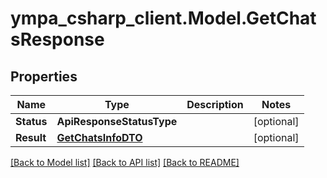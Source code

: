 # ympa_csharp_client.Model.GetChatsResponse

## Properties

Name | Type | Description | Notes
------------ | ------------- | ------------- | -------------
**Status** | **ApiResponseStatusType** |  | [optional] 
**Result** | [**GetChatsInfoDTO**](GetChatsInfoDTO.md) |  | [optional] 

[[Back to Model list]](../README.md#documentation-for-models) [[Back to API list]](../README.md#documentation-for-api-endpoints) [[Back to README]](../README.md)

